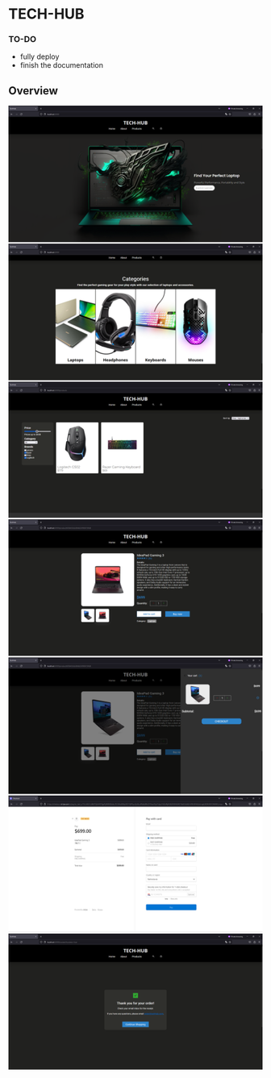 # TECH-HUB

### TO-DO

- fully deploy
- finish the documentation

## Overview

![Hero](/screenshots/home-hero.png "Screenshot of the hero section of the home screen")
![Home categories](/screenshots/home-categories.png "Screenshot of the categories section of the home screen")
![Filtered products](/screenshots/products-filtered.png "Screenshot of the products page of filtered products")
![Product display](/screenshots/product-display.png "Screenshot of the product display")
![Cart](/screenshots/cart.png "Screenshot of the cart")
![Payment](/screenshots/payment.png "Screenshot of the payment screen")
![Successful payment](/screenshots/successful-order.png "Screenshot of the successful payment screen")